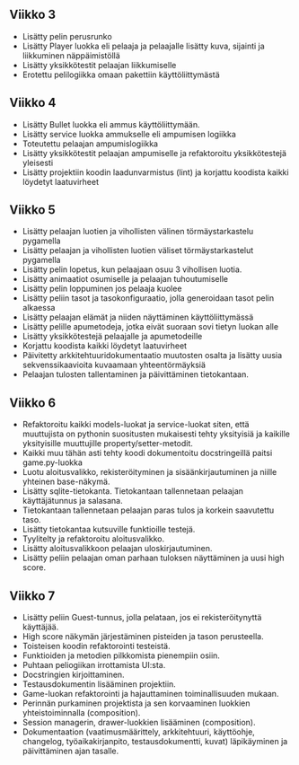 ## Viikko 3

- Lisätty pelin perusrunko
- Lisätty Player luokka eli pelaaja ja pelaajalle lisätty kuva, sijainti ja liikkuminen
näppäimistöllä
- Lisätty yksikkötestit pelaajan liikkumiselle
- Erotettu pelilogiikka omaan pakettiin käyttöliittymästä

## Viikko 4 

- Lisätty Bullet luokka eli ammus käyttöliittymään. 
- Lisätty service luokka ammukselle eli ampumisen logiikka 
- Toteutettu pelaajan ampumislogiikka
- Lisätty yksikkötestit pelaajan ampumiselle ja refaktoroitu yksikkötestejä yleisesti 
- Lisätty projektiin koodin laadunvarmistus (lint) ja korjattu koodista kaikki löydetyt laatuvirheet

## Viikko 5 

- Lisätty pelaajan luotien ja vihollisten välinen törmäystarkastelu pygamella
- Lisätty pelaajan ja vihollisten luotien väliset törmäystarkastelut pygamella
- Lisätty pelin lopetus, kun pelaajaan osuu 3 vihollisen luotia. 
- Lisätty animaatiot osumiselle ja pelaajan tuhoutumiselle
- Lisätty pelin loppuminen jos pelaaja kuolee
- Lisätty peliin tasot ja tasokonfiguraatio, jolla generoidaan tasot pelin alkaessa
- Lisätty pelaajan elämät ja niiden näyttäminen käyttöliittymässä
- Lisätty pelille apumetodeja, jotka eivät suoraan sovi tietyn luokan alle
- Lisätty yksikkötestejä pelaajalle ja apumetodeille 
- Korjattu koodista kaikki löydetyt laatuvirheet
- Päivitetty arkkitehtuuridokumentaatio muutosten osalta ja lisätty uusia sekvenssikaavioita kuvaamaan yhteentörmäyksiä
- Pelaajan tulosten tallentaminen ja päivittäminen tietokantaan.

## Viikko 6 

- Refaktoroitu kaikki models-luokat ja service-luokat siten, että muuttujista on pythonin suositusten mukaisesti tehty yksityisiä ja kaikille yksityisille muuttujille property/setter-metodit. 
- Kaikki muu tähän asti tehty koodi dokumentoitu docstringeillä paitsi game.py-luokka
- Luotu aloitusvalikko, rekisteröityminen ja sisäänkirjautuminen ja niille yhteinen base-näkymä.  
- Lisätty sqlite-tietokanta. Tietokantaan tallennetaan pelaajan käyttäjätunnus ja salasana.
- Tietokantaan tallennetaan pelaajan paras tulos ja korkein saavutettu taso. 
- Lisätty tietokantaa kutsuville funktioille testejä.
- Tyylitelty ja refaktoroitu aloitusvalikko.  
- Lisätty aloitusvalikkoon pelaajan uloskirjautuminen. 
- Lisätty peliin pelaajan oman parhaan tuloksen näyttäminen ja uusi high score. 

## Viikko 7 

- Lisätty peliin Guest-tunnus, jolla pelataan, jos ei rekisteröitynyttä käyttäjää.
- High score näkymän järjestäminen pisteiden ja tason perusteella.
- Toisteisen koodin refaktorointi testeistä. 
- Funktioiden ja metodien pilkkomista pienempiin osiin.
- Puhtaan peliogiikan irrottamista UI:sta.
- Docstringien kirjoittaminen.
- Testausdokumentin lisääminen projektiin.
- Game-luokan refaktorointi ja hajauttaminen toiminallisuuden mukaan.
- Perinnän purkaminen projektista ja sen korvaaminen luokkien yhteistoiminnalla (composition).
- Session managerin, drawer-luokkien lisääminen (composition).  
- Dokumentaation (vaatimusmäärittely, arkkitehtuuri, käyttöohje, changelog, työaikakirjanpito, testausdokumentti, kuvat) läpikäyminen ja päivittäminen ajan tasalle. 

